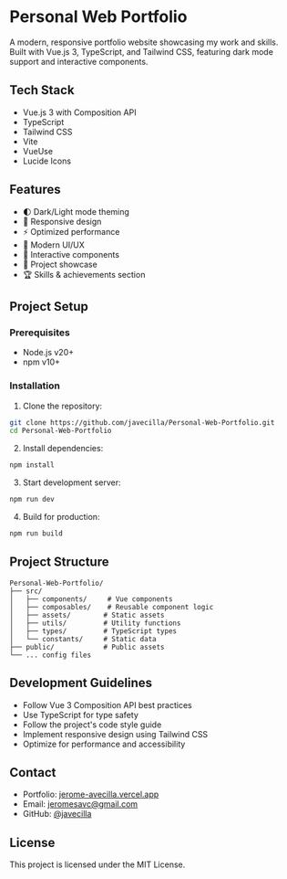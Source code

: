 # Personal Web Portfolio

A modern, responsive portfolio website showcasing my work and skills. Built with Vue.js 3, TypeScript, and Tailwind CSS, featuring dark mode support and interactive components.

## Tech Stack

- Vue.js 3 with Composition API
- TypeScript
- Tailwind CSS
- Vite
- VueUse
- Lucide Icons

## Features

- 🌓 Dark/Light mode theming
- 📱 Responsive design
- ⚡ Optimized performance
- 🎨 Modern UI/UX
- 🔄 Interactive components
- 📝 Project showcase
- 🏆 Skills & achievements section

## Project Setup

### Prerequisites

- Node.js v20+
- npm v10+

### Installation

1. Clone the repository:
```bash
git clone https://github.com/javecilla/Personal-Web-Portfolio.git
cd Personal-Web-Portfolio
```

2. Install dependencies:
```bash
npm install
```

3. Start development server:
```bash
npm run dev
```

4. Build for production:
```bash
npm run build
```

## Project Structure

```
Personal-Web-Portfolio/
├── src/
│   ├── components/     # Vue components
│   ├── composables/    # Reusable component logic
│   ├── assets/        # Static assets
│   ├── utils/         # Utility functions
│   ├── types/         # TypeScript types
│   └── constants/     # Static data
├── public/            # Public assets
└── ... config files
```

## Development Guidelines

- Follow Vue 3 Composition API best practices
- Use TypeScript for type safety
- Follow the project's code style guide
- Implement responsive design using Tailwind CSS
- Optimize for performance and accessibility

## Contact

- Portfolio: [jerome-avecilla.vercel.app](https://jerome-avecilla.vercel.app/)
- Email: jeromesavc@gmail.com
- GitHub: [@javecilla](https://github.com/javecilla)

## License

This project is licensed under the MIT License.
